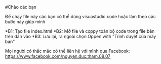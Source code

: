 #Chào các bạn

Để chạy file này các bạn có thể dùng visuastudio code hoặc làm theo các bước này giúp mình

*B1: Tạo file index.html
*B2: Mở file và coppy toàn bộ code trong file bên trên dán vào
*B3: Lưu lại, ra ngoài chọn Oppen with "Trình duyệt của máy bạn"


Mọi người có thắc mắc có thể liên hệ với mình qua Facebook: https://www.facebook.com/nguyen.duc.tham.08.07
